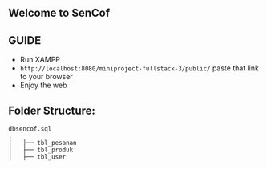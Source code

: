 ## Welcome to SenCof

## GUIDE

- Run XAMPP
- `http://localhost:8080/miniproject-fullstack-3/public/` paste that link to your browser
- Enjoy the web

## Folder Structure:

    dbsencof.sql
    .
    │   ├── tbl_pesanan
    │   ├── tbl_produk
    │   ├── tbl_user

